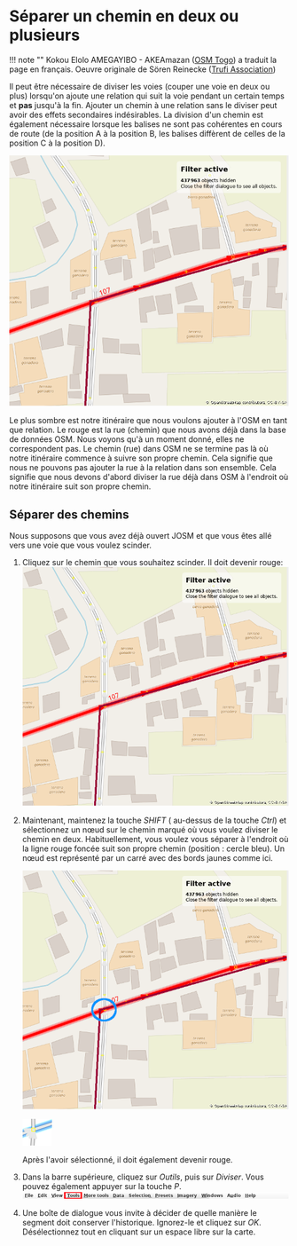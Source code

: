 # Séparer un chemin en deux ou plusieurs

!!! note ""
	Kokou Elolo AMEGAYIBO - AKEAmazan ([OSM Togo](https://openstreetmap.tg/)) a traduit la page en français. Oeuvre originale de Sören Reinecke ([Trufi Association](https://trufi-association.org))

Il peut être nécessaire de diviser les voies (couper une voie en deux ou plus) lorsqu'on ajoute une relation qui suit la voie pendant un certain temps et **pas** jusqu'à la fin. Ajouter un chemin à une relation sans le diviser peut avoir des effets secondaires indésirables. La division d'un chemin est également nécessaire lorsque les balises ne sont pas cohérentes en cours de route (de la position A à la position B, les balises diffèrent de celles de la position C à la position D).

![](josm-editor-splitwaysneeded/out.png)

Le plus sombre est notre itinéraire que nous voulons ajouter à l'OSM en tant que relation. Le rouge est la rue (chemin) que nous avons déjà dans la base de données OSM. Nous voyons qu'à un moment donné, elles ne correspondent pas. Le chemin (rue) dans OSM ne se termine pas là où notre itinéraire commence à suivre son propre chemin. Cela signifie que nous ne pouvons pas ajouter la rue à la relation dans son ensemble. Cela signifie que nous devons d'abord diviser la rue déjà dans OSM à l'endroit où notre itinéraire suit son propre chemin. 

## Séparer des chemins

Nous supposons que vous avez déjà ouvert JOSM et que vous êtes allé vers une voie que vous voulez scinder.

1. Cliquez sur le chemin que vous souhaitez scinder. Il doit devenir rouge: ![](josm-editor-splitwaysneeded/out.png)

2. Maintenant, maintenez la touche _SHIFT_ ( au-dessus de la touche _Ctrl_) et sélectionnez un nœud sur le chemin marqué où vous voulez diviser le chemin en deux. Habituellement, vous voulez vous séparer à l'endroit où la ligne rouge foncée suit son propre chemin (position : cercle bleu). Un nœud est représenté par un carré avec des bords jaunes comme ici.
   
   ![](josm-editor-splitwaysneeded2/out.png)
   
   ![](josm-editor-splitwaysneeded4/out.png)

	Après l'avoir sélectionné, il doit également devenir rouge.

4. Dans la barre supérieure, cliquez sur *Outils*, puis sur *Diviser*. Vous pouvez également appuyer sur la touche *P*.![](josm-topbar-tools/out.png)

5. Une boîte de dialogue vous invite à décider de quelle manière le segment doit conserver l'historique. Ignorez-le et cliquez sur *OK*. Désélectionnez tout en cliquant sur un espace libre sur la carte.
